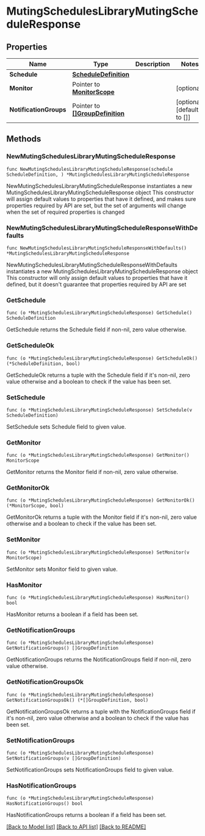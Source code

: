 # MutingSchedulesLibraryMutingScheduleResponse

## Properties

Name | Type | Description | Notes
------------ | ------------- | ------------- | -------------
**Schedule** | [**ScheduleDefinition**](ScheduleDefinition.md) |  | 
**Monitor** | Pointer to [**MonitorScope**](MonitorScope.md) |  | [optional] 
**NotificationGroups** | Pointer to [**[]GroupDefinition**](GroupDefinition.md) |  | [optional] [default to []]

## Methods

### NewMutingSchedulesLibraryMutingScheduleResponse

`func NewMutingSchedulesLibraryMutingScheduleResponse(schedule ScheduleDefinition, ) *MutingSchedulesLibraryMutingScheduleResponse`

NewMutingSchedulesLibraryMutingScheduleResponse instantiates a new MutingSchedulesLibraryMutingScheduleResponse object
This constructor will assign default values to properties that have it defined,
and makes sure properties required by API are set, but the set of arguments
will change when the set of required properties is changed

### NewMutingSchedulesLibraryMutingScheduleResponseWithDefaults

`func NewMutingSchedulesLibraryMutingScheduleResponseWithDefaults() *MutingSchedulesLibraryMutingScheduleResponse`

NewMutingSchedulesLibraryMutingScheduleResponseWithDefaults instantiates a new MutingSchedulesLibraryMutingScheduleResponse object
This constructor will only assign default values to properties that have it defined,
but it doesn't guarantee that properties required by API are set

### GetSchedule

`func (o *MutingSchedulesLibraryMutingScheduleResponse) GetSchedule() ScheduleDefinition`

GetSchedule returns the Schedule field if non-nil, zero value otherwise.

### GetScheduleOk

`func (o *MutingSchedulesLibraryMutingScheduleResponse) GetScheduleOk() (*ScheduleDefinition, bool)`

GetScheduleOk returns a tuple with the Schedule field if it's non-nil, zero value otherwise
and a boolean to check if the value has been set.

### SetSchedule

`func (o *MutingSchedulesLibraryMutingScheduleResponse) SetSchedule(v ScheduleDefinition)`

SetSchedule sets Schedule field to given value.


### GetMonitor

`func (o *MutingSchedulesLibraryMutingScheduleResponse) GetMonitor() MonitorScope`

GetMonitor returns the Monitor field if non-nil, zero value otherwise.

### GetMonitorOk

`func (o *MutingSchedulesLibraryMutingScheduleResponse) GetMonitorOk() (*MonitorScope, bool)`

GetMonitorOk returns a tuple with the Monitor field if it's non-nil, zero value otherwise
and a boolean to check if the value has been set.

### SetMonitor

`func (o *MutingSchedulesLibraryMutingScheduleResponse) SetMonitor(v MonitorScope)`

SetMonitor sets Monitor field to given value.

### HasMonitor

`func (o *MutingSchedulesLibraryMutingScheduleResponse) HasMonitor() bool`

HasMonitor returns a boolean if a field has been set.

### GetNotificationGroups

`func (o *MutingSchedulesLibraryMutingScheduleResponse) GetNotificationGroups() []GroupDefinition`

GetNotificationGroups returns the NotificationGroups field if non-nil, zero value otherwise.

### GetNotificationGroupsOk

`func (o *MutingSchedulesLibraryMutingScheduleResponse) GetNotificationGroupsOk() (*[]GroupDefinition, bool)`

GetNotificationGroupsOk returns a tuple with the NotificationGroups field if it's non-nil, zero value otherwise
and a boolean to check if the value has been set.

### SetNotificationGroups

`func (o *MutingSchedulesLibraryMutingScheduleResponse) SetNotificationGroups(v []GroupDefinition)`

SetNotificationGroups sets NotificationGroups field to given value.

### HasNotificationGroups

`func (o *MutingSchedulesLibraryMutingScheduleResponse) HasNotificationGroups() bool`

HasNotificationGroups returns a boolean if a field has been set.


[[Back to Model list]](../README.md#documentation-for-models) [[Back to API list]](../README.md#documentation-for-api-endpoints) [[Back to README]](../README.md)


